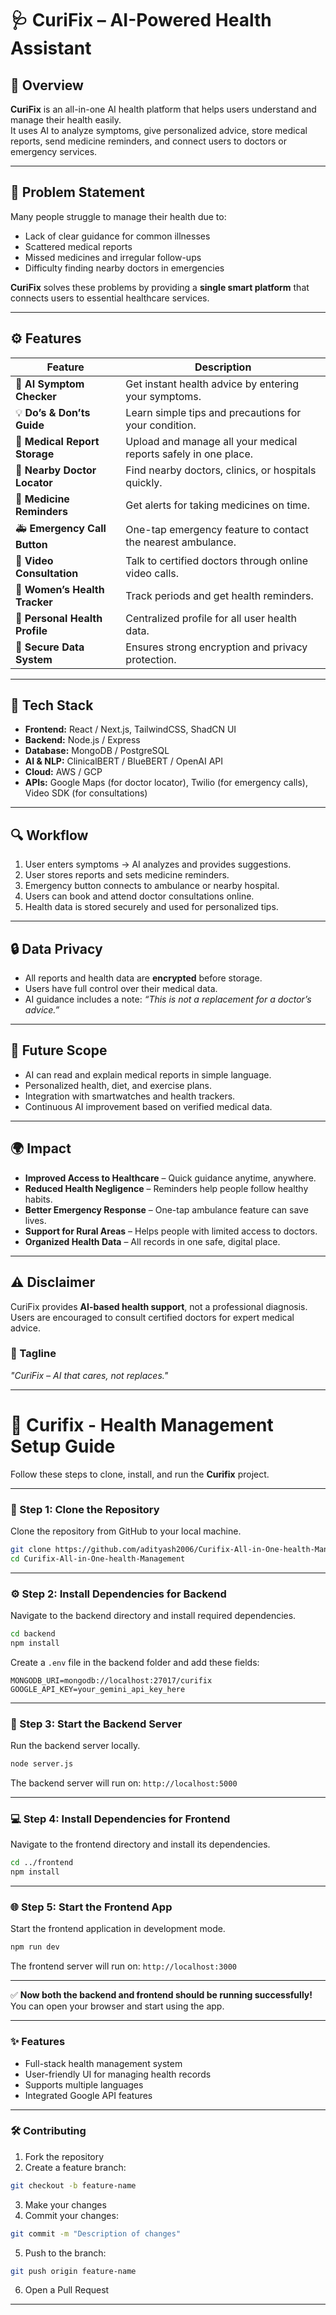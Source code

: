 # 🩺 CuriFix – AI-Powered Health Assistant  

## 🧠 Overview  
**CuriFix** is an all-in-one AI health platform that helps users understand and manage their health easily.  
It uses AI to analyze symptoms, give personalized advice, store medical reports, send medicine reminders, and connect users to doctors or emergency services.  

---

## 💭 Problem Statement  
Many people struggle to manage their health due to:  
- Lack of clear guidance for common illnesses  
- Scattered medical reports  
- Missed medicines and irregular follow-ups  
- Difficulty finding nearby doctors in emergencies  

**CuriFix** solves these problems by providing a **single smart platform** that connects users to essential healthcare services.  

---

## ⚙️ Features  
| Feature | Description |
|----------|-------------|
| 🤖 **AI Symptom Checker** | Get instant health advice by entering your symptoms. |
| 💡 **Do’s & Don’ts Guide** | Learn simple tips and precautions for your condition. |
| 📂 **Medical Report Storage** | Upload and manage all your medical reports safely in one place. |
| 📍 **Nearby Doctor Locator** | Find nearby doctors, clinics, or hospitals quickly. |
| 💊 **Medicine Reminders** | Get alerts for taking medicines on time. |
| 🚑 **Emergency Call Button** | One-tap emergency feature to contact the nearest ambulance. |
| 🎥 **Video Consultation** | Talk to certified doctors through online video calls. |
| 🌸 **Women’s Health Tracker** | Track periods and get health reminders. |
| 🧾 **Personal Health Profile** | Centralized profile for all user health data. |
| 🔐 **Secure Data System** | Ensures strong encryption and privacy protection. |

---

## 🧩 Tech Stack  
- **Frontend:** React / Next.js, TailwindCSS, ShadCN UI  
- **Backend:** Node.js / Express  
- **Database:** MongoDB / PostgreSQL  
- **AI & NLP:** ClinicalBERT / BlueBERT / OpenAI API  
- **Cloud:** AWS / GCP  
- **APIs:** Google Maps (for doctor locator), Twilio (for emergency calls), Video SDK (for consultations)  

---

## 🔍 Workflow  
1. User enters symptoms → AI analyzes and provides suggestions.  
2. User stores reports and sets medicine reminders.  
3. Emergency button connects to ambulance or nearby hospital.  
4. Users can book and attend doctor consultations online.  
5. Health data is stored securely and used for personalized tips.  

---

## 🔒 Data Privacy  
- All reports and health data are **encrypted** before storage.  
- Users have full control over their medical data.  
- AI guidance includes a note: *“This is not a replacement for a doctor’s advice.”*  

---

## 🌱 Future Scope  
- AI can read and explain medical reports in simple language.  
- Personalized health, diet, and exercise plans.  
- Integration with smartwatches and health trackers.  
- Continuous AI improvement based on verified medical data.  

---

## 🌍 Impact  
- **Improved Access to Healthcare** – Quick guidance anytime, anywhere.  
- **Reduced Health Negligence** – Reminders help people follow healthy habits.  
- **Better Emergency Response** – One-tap ambulance feature can save lives.  
- **Support for Rural Areas** – Helps people with limited access to doctors.  
- **Organized Health Data** – All records in one safe, digital place.  

---

## ⚠️ Disclaimer  
CuriFix provides **AI-based health support**, not a professional diagnosis.  
Users are encouraged to consult certified doctors for expert medical advice.  


### 💬 Tagline  
*"CuriFix – AI that cares, not replaces."*

---

# 🚀 Curifix - Health Management Setup Guide

Follow these steps to clone, install, and run the **Curifix** project.

---

### 🧩 Step 1: Clone the Repository
Clone the repository from GitHub to your local machine.
```bash
git clone https://github.com/adityash2006/Curifix-All-in-One-health-Management.git
cd Curifix-All-in-One-health-Management
````

---

### ⚙️ Step 2: Install Dependencies for Backend

Navigate to the backend directory and install required dependencies.

```bash
cd backend
npm install
```

Create a `.env` file in the backend folder and add these fields:

```env
MONGODB_URI=mongodb://localhost:27017/curifix
GOOGLE_API_KEY=your_gemini_api_key_here
```

---

### 🚀 Step 3: Start the Backend Server

Run the backend server locally.

```bash
node server.js
```

The backend server will run on: `http://localhost:5000`

---

### 💻 Step 4: Install Dependencies for Frontend

Navigate to the frontend directory and install its dependencies.

```bash
cd ../frontend
npm install
```

---

### 🌐 Step 5: Start the Frontend App

Start the frontend application in development mode.

```bash
npm run dev
```

The frontend server will run on: `http://localhost:3000`

---

✅ **Now both the backend and frontend should be running successfully!**
You can open your browser and start using the app.

---

### ✨ Features

* Full-stack health management system
* User-friendly UI for managing health records
* Supports multiple languages
* Integrated Google API features

---

### 🛠️ Contributing

1. Fork the repository
2. Create a feature branch:

```bash
git checkout -b feature-name
```

3. Make your changes
4. Commit your changes:

```bash
git commit -m "Description of changes"
```

5. Push to the branch:

```bash
git push origin feature-name
```

6. Open a Pull Request

---